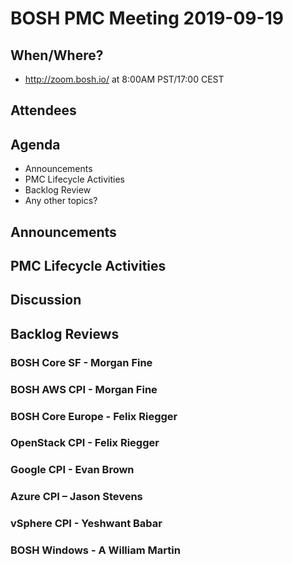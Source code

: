 # BOSH PMC Meeting 2019-09-19

## When/Where?
* http://zoom.bosh.io/ at 8:00AM PST/17:00 CEST

## Attendees

## Agenda

* Announcements
* PMC Lifecycle Activities
* Backlog Review
* Any other topics?

## Announcements


## PMC Lifecycle Activities


## Discussion


## Backlog Reviews

### BOSH Core SF - Morgan Fine


### BOSH AWS CPI - Morgan Fine


### BOSH Core Europe - Felix Riegger


### OpenStack CPI - Felix Riegger


### Google CPI - Evan Brown


### Azure CPI – Jason Stevens


### vSphere CPI - Yeshwant Babar

### BOSH Windows - A William Martin

